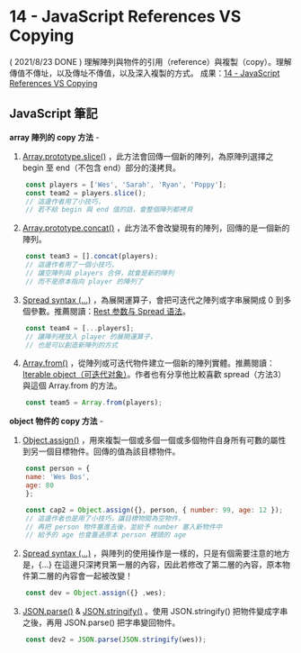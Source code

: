 
# 14 - JavaScript References VS Copying
( 2021/8/23 DONE ) 理解陣列與物件的引用（reference）與複製（copy）。理解傳值不傳址，以及傳址不傳值，以及深入複製的方式。
成果：[14 - JavaScript References VS Copying](https://alice-nor.github.io/JavaScript30/14%20-%20JavaScript%20References%20VS%20Copying/index.html) 


## JavaScript 筆記 ##

**array 陣列的 copy 方法** -

1. [Array.prototype.slice()](https://developer.mozilla.org/zh-TW/docs/Web/JavaScript/Reference/Global_Objects/Array/slice) ，此方法會回傳一個新的陣列，為原陣列選擇之 begin 至 end（不包含 end）部分的淺拷貝。

```JavaScript
    const players = ['Wes', 'Sarah', 'Ryan', 'Poppy'];
    const team2 = players.slice();
    // 這邊作者用了小技巧，
    // 若不給 begin 與 end 值的話，會整個陣列都拷貝
```

2. [Array.prototype.concat()](https://developer.mozilla.org/zh-TW/docs/Web/JavaScript/Reference/Global_Objects/Array/concat) ，此方法不會改變現有的陣列，回傳的是一個新的陣列。

```JavaScript
    const team3 = [].concat(players);
    // 這邊作者用了一個小技巧，
    // 讓空陣列與 players 合併，就會是新的陣列
    // 而不是原本指向 player 的陣列了
```

3. [Spread syntax (...)](https://developer.mozilla.org/zh-TW/docs/Web/JavaScript/Reference/Operators/Spread_syntax) ，為展開運算子，會把可迭代之陣列或字串展開成 0 到多個參數。推薦閱讀：[Rest 参数与 Spread 语法](https://zh.javascript.info/rest-parameters-spread)。

```JavaScript
    const team4 = [...players];
    // 讓陣列裡放入 player 的展開運算子，
    // 也是可以創造新陣列的方式
```

4. [Array.from()](https://developer.mozilla.org/zh-TW/docs/Web/JavaScript/Reference/Global_Objects/Array/from) ，從陣列或可迭代物件建立一個新的陣列實體。推薦閱讀：[Iterable object（可迭代对象）](https://zh.javascript.info/iterable)。作者也有分享他比較喜歡 spread（方法3） 與這個 Array.from 的方法。

```JavaScript
    const team5 = Array.from(players);
```

**object 物件的 copy 方法** -

1. [Object.assign()](https://developer.mozilla.org/zh-TW/docs/Web/JavaScript/Reference/Global_Objects/Object/assign) ，用來複製一個或多個一個或多個物件自身所有可數的屬性到另一個目標物件。回傳的值為該目標物件。

```JavaScript
    const person = {
    name: 'Wes Bos',
    age: 80
    };

    const cap2 = Object.assign({}, person, { number: 99, age: 12 });
    // 這邊作者也是用了小技巧，讓目標物間為空物件，
    // 再把 person 物件塞進去後，並給予 number 塞入新物件中
    // 給予的 age 也會蓋過原本 person 裡頭的 age
```

2. [Spread syntax (...)](https://developer.mozilla.org/zh-TW/docs/Web/JavaScript/Reference/Operators/Spread_syntax) ，與陣列的使用操作是一樣的，只是有個需要注意的地方是，{...} 在這邊只深拷貝第一層的內容，因此若修改了第二層的內容，原本物件第二層的內容會一起被改變！

```JavaScript
    const dev = Object.assign({} ,wes);
```

3. [JSON.parse()](https://developer.mozilla.org/zh-TW/docs/Web/JavaScript/Reference/Global_Objects/JSON/parse) & [JSON.stringify()](https://developer.mozilla.org/zh-TW/docs/Web/JavaScript/Reference/Global_Objects/JSON/stringify) 。使用 JSON.stringify() 把物件變成字串之後，再用 JSON.parse() 把字串變回物件。

```JavaScript
    const dev2 = JSON.parse(JSON.stringify(wes));
```